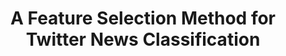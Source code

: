 ---
layout: publications
categories: publications 
year: 2014
link: http://www.ijmlc.org/papers/438-M0011.pdf
title: "A Feature Selection Method for Twitter News Classification"
authors: Inoshika Dilrukshi, Kasun de Zoysa
conference: International Journal of Machine Learning and Computing
conferenceinfo: 
---